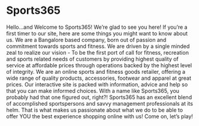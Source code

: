 # Sports365
Hello…and Welcome to Sports365! We’re glad to see you here! If you’re a first timer to our site, here are some things you might want to know about us. We are a Bangalore based company, born out of passion and commitment towards sports and fitness. We are driven by a single minded zeal to realize our vision - To be the first port of call for fitness, recreation and sports related needs of customers by providing highest quality of service at affordable prices through operations backed by the highest level of integrity. We are an online sports and fitness goods retailer, offering a wide range of quality products, accessories, footwear and apparel at great prices. Our interactive site is packed with information, advice and help so that you can make informed choices. With a name like Sports365, you probably had that one figured out, right?! Sports365 has an excellent blend of accomplished sportspersons and savvy management professionals at its helm. That is what makes us passionate about what we do to be able to offer YOU the best experience shopping online with us! Come on, let’s play!
